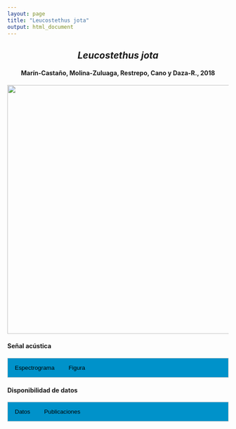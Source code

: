 ```yaml
---
layout: page
title: "Leucostethus jota"
output: html_document
---
```


<style>
/* Simplified CSS for tabs */
.tab {
  overflow: hidden;
  border: 1px solid #ccc;
  background-color: #0092ca;
}
.tab button {
  background-color: inherit;
  float: left;
  border: none;
  cursor: pointer;
  padding: 14px 16px;
  transition: background-color 0.3s;
}
.tab button:hover {
  background-color: #ddd;
}
.tab button.active {
  background-color: #ccc;
}
.tabcontent {
  display: none;
  padding: 6px 12px;
  border: 1px solid #ccc;
  border-top: none;
}
.audio-container {
  margin-bottom: 10px;
}
body h1 {
  display: none;
}
</style>

<script>
function openTab(evt, tabName) {
  document.querySelectorAll('.tabcontent').forEach(tab => tab.style.display = "none");
  document.querySelectorAll('.tablinks').forEach(link => link.classList.remove('active'));
  document.getElementById(tabName).style.display = "block";
  evt.currentTarget.classList.add('active');
}
</script>

<!-- Species presentation -->
<div style="text-align: center;">
  <h2><i>Leucostethus jota</i></h2>
  <h4>Marín-Castaño, Molina-Zuluaga, Restrepo, Cano y Daza-R., 2018</h4>
  <img src="{{ site.baseurl }}/images/especie_Leucostethus_jota.png" style="width:15cm;">
</div>

#### Señal acústica

<!-- Tabs section -->
<div class="tab">
  <button class="tablinks" onclick="openTab(event, 'Espectro')">Espectrograma</button>
  <button class="tablinks" onclick="openTab(event, 'fig')">Figura</button>
</div>

<!-- Seccion Espectrograma -->
<div id="Espectro" class="tabcontent" style="text-align: center;">
  <video width="100%" height="auto" controls>
    <source src="{{ site.baseurl }}/Espectrograms/dyna_Leucostethus_jota.mp4" type="video/mp4">
    Tu navegador no soporta el elemento de video.
  </video>
</div>

<!-- Seccion Figura -->
<div id="fig" class="tabcontent" style="text-align: center;">
  <img src="{{ site.baseurl }}/images/spec_Leucostethus_jota.png" style="width:15cm;">
</div>

#### Disponibilidad de datos

<!-- Tabs section -->
<div class="tab">
  <button class="tablinks" onclick="openTab(event, 'dat')">Datos</button>
  <button class="tablinks" onclick="openTab(event, 'pubs')">Publicaciones</button>
</div>

<!-- Seccion Datos -->
<div id="dat" class="tabcontent">
  <p><strong>Disponibles en Figshare</strong></p>
  <p>NA 
    <a href="https://www.inaturalist.org/observations?place_id=7196&sounds&taxon_id=787624" target="_blank">https://www.inaturalist.org/observations?place_id=7196&sounds&taxon_id=787624</a>
  </p>
  <p><strong>Disponibles en iNaturalist</strong></p>
  <p><a href="NA" target="_blank">Leucostethus jota</a>
  </p>
  <p><strong>Disponibles en CSA-IAVH</strong></p>
  <p><a href="" target="_blank">codigo</a>
  </p>
</div>

<!-- Seccion Publicaciones -->
<div id="pubs" class="tabcontent">
  <p><strong>Autor_aqui</strong>Marín, M.C., Molina-Zuluaga, C., Restrepo, A., Cano, E., Daza, J.M. (2018). A new species of Leucostethus (Anura: Dendrobatidae) from the eastern versant of the Central Cordillera of Colombia and the phylogenetic status of Colostethus fraterdanieli. Zootaxa 4461: 359–379. DOI: 10.11646/zootaxa.4461.3.3. 
  <a href="DOI: 10.11646/zootaxa.4461.3.3" target="_blank">DOI: 10.11646/zootaxa.4461.3.3</a></p>
  <p><strong>***</strong><i></i></p>
</div>
